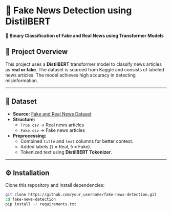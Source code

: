 # 📰 Fake News Detection using DistilBERT
🚀 **Binary Classification of Fake and Real News using Transformer Models**

## 📌 Project Overview
This project uses a **DistilBERT** transformer model to classify news articles as **real or fake**. The dataset is sourced from Kaggle and consists of labeled news articles. The model achieves high accuracy in detecting misinformation.

---

## 📂 Dataset
- **Source:** [Fake and Real News Dataset](https://www.kaggle.com/datasets/clmentbisaillon/fake-and-real-news-dataset)
- **Structure:**
  - `True.csv` → Real news articles
  - `Fake.csv` → Fake news articles
- **Preprocessing:**
  - Combined `title` and `text` columns for better context.
  - Added labels (`1` = Real, `0` = Fake).
  - Tokenized text using **DistilBERT Tokenizer**.

---

## ⚙️ Installation
Clone this repository and install dependencies:
```bash
git clone https://github.com/your_username/fake-news-detection.git
cd fake-news-detection
pip install -r requirements.txt
